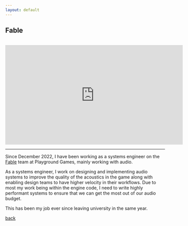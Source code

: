 ```yaml
---
layout: default
---
```


## Fable

<br/>

<center><iframe width="560" height="315" src="https://www.youtube.com/embed/PEQRwpMYPaw" frameborder="0" allowfullscreen></iframe></center>

* * *

Since December 2022, I have been working as a systems engineer on the [Fable](https://playground-games.com/projects/fable/) team at Playground Games, mainly working with audio.

As a systems engineer, I work on designing and implementing audio systems to improve the quality of the acoustics in the game along with enabling design teams to have higher velocity in their workflows. Due to most my work being within the engine code, I need to write highly performant systems to ensure that we can get the most out of our audio budget.

This has been my job ever since leaving university in the same year.

[back](./)
